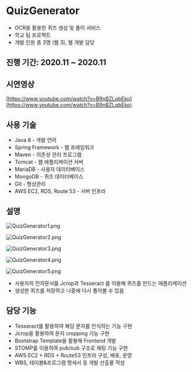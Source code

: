 # QuizGenerator

- OCR을 활용한 퀴즈 생성 및 풀이 서비스
- 학교 팀 프로젝트
- 개발 인원 총 3명 (웹 3), 웹 개발 담당

## 진행 기간: 2020.11 ~ 2020.11

## 시연영상

[https://www.youtube.com/watch?v=B9nBZLqbEko](https://www.youtube.com/watch?v=B9nBZLqbEko)

## 사용 기술

- Java 8 - 개발 언어
- Spring Framework - 웹 프레임워크
- Maven - 의존성 관리 프로그램
- Tomcat - 웹 애플리케이션 서버
- MariaDB - 사용자 데이터베이스
- MongoDB - 퀴즈 데이터베이스
- Git - 형상관리
- AWS EC2, RDS, Route 53 - 서버 인프라

## 설명

![QuizGenerator1.png](https://user-images.githubusercontent.com/64997244/183339719-7d45d522-4c70-454d-b888-639588eeb30e.png)

![QuizGenerator2.png](https://user-images.githubusercontent.com/64997244/183339742-457b8180-f57d-4a4c-b352-e74cdc91ee88.png)

![QuizGenerator3.png](https://user-images.githubusercontent.com/64997244/183339746-712373ba-996d-46ff-8ff6-8cde5e50880e.png)

![QuizGenerator4.png](https://user-images.githubusercontent.com/64997244/183339747-12c3b900-7928-4fda-9672-55ef6f428584.png)

![QuizGenerator5.png](https://user-images.githubusercontent.com/64997244/183339749-7b7b97e1-95db-4f3e-8f68-3b752cc11daa.png)

- 사용자의 전자문서를 Jcrop과 Tesseract 를 이용해 퀴즈를 만드는 애플리케이션
- 생성한 퀴즈를 저장하고 나중에 다시 풀어볼 수 있음

## 담당 기능


- Tesseract를 활용하여 해당 문자를 인식하는 기능 구현
- Jcrop을 활용하여 문자 cropping 기능 구현
- Bootstrap Template을 활용해 Frontend 개발
- STOMP를 이용하여 pub/sub 구조로 채팅 기능 구현
- AWS EC2 + RDS + Route53 인프라 구성, 배포, 운영
- WBS, 테이블&프로그램 명세서 등 개발 산출물 작성
